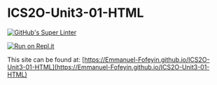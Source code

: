 # ICS2O-Unit3-01-HTML

[![GitHub's Super Linter](https://github.com/Emmanuel-Fofeyin/ICS2O-Unit3-01-HTML/workflows/GitHub's%20Super%20Linter/badge.svg)](https://github.com/Emmanuel-Fofeyin/ICS2O-Unit3-01-HTML/actions)



[![Run on Repl.it](https://repl.it/badge/github/Emmanuel-Fofeyin/ICS2O-Unit3-01-HTML)](https://repl.it/github/Emmanuel-Fofeyin/ICS2O-Unit3-01-HTML)

This site can be found at: [https://Emmanuel-Fofeyin.github.io/ICS2O-Unit3-01-HTML](https://Emmanuel-Fofeyin.github.io/ICS2O-Unit3-01-HTML)
